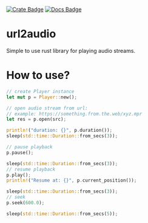 [![Crate Badge]][Crate]
[![Docs Badge]][Docs]

[Crate Badge]: https://img.shields.io/crates/v/url2audio?logo=rust&style=flat-square
[Crate]: https://crates.io/crates/url2audio
[Docs Badge]: https://img.shields.io/docsrs/url2audio?logo=rust&style=flat-square
[Docs]: https://docs.rs/url2audio/


# url2audio

Simple to use rust library for playing audio streams.

# How to use?

```rs
// create Player instance 
let mut p = Player::new();

// open audio stream from url:
// example: https://something.from.the.web/xyz.mpr
let res = p.open(src);

println!("duration: {}", p.duration());
sleep(std::time::Duration::from_secs(3));

// pause playback
p.pause();

sleep(std::time::Duration::from_secs(3));
// resume playback
p.play();
println!("Resume at: {}", p.current_position());

sleep(std::time::Duration::from_secs(3));
// seek
p.seek(600.0);

sleep(std::time::Duration::from_secs(5));
```
